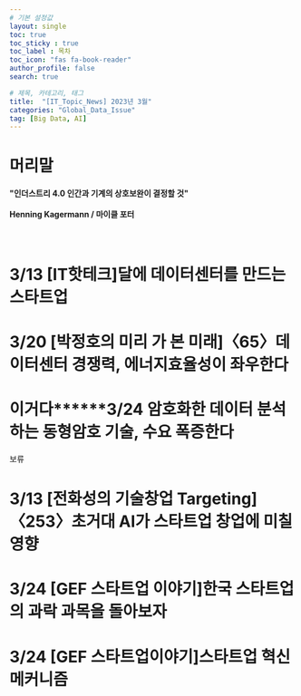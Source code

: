 ```yaml
---
# 기본 설정값
layout: single
toc: true
toc_sticky : true
toc_label : 목차
toc_icon: "fas fa-book-reader"
author_profile: false
search: true

# 제목, 카테고리, 태그
title:  "[IT_Topic_News] 2023년 3월"
categories: "Global_Data_Issue"
tag: [Big Data, AI]
---
```


# 머리말
<div class="notice--info">
<h4>"인더스트리 4.0 인간과 기계의 상호보완이 결정할 것"<br/><br/>
Henning Kagermann / 마이클 포터</h4>
</div>
<br/>

 




# 3/13 [IT핫테크]달에 데이터센터를 만드는 스타트업
# 3/20 [박정호의 미리 가 본 미래]〈65〉데이터센터 경쟁력, 에너지효율성이 좌우한다



# **이거다********3/24 암호화한 데이터 분석하는 동형암호 기술, 수요 폭증한다



보류
# 3/13 [전화성의 기술창업 Targeting]〈253〉초거대 AI가 스타트업 창업에 미칠 영향
# 3/24 [GEF 스타트업 이야기]한국 스타트업의 과락 과목을 돌아보자
# 3/24 [GEF 스타트업이야기]스타트업 혁신 메커니즘

